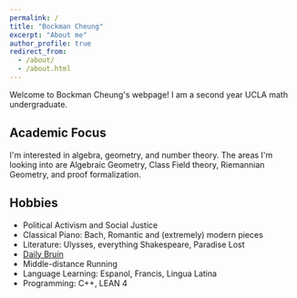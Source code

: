 ```yaml
---
permalink: /
title: "Bockman Cheung"
excerpt: "About me"
author_profile: true
redirect_from: 
  - /about/
  - /about.html
---
```



Welcome to Bockman Cheung's webpage! I am a second year UCLA math undergraduate. 

Academic Focus
------
I'm interested in algebra, geometry, and number theory. The areas I'm looking into are Algebraic Geometry, Class Field theory, Riemannian Geometry, and proof formalization.

Hobbies
------
* Political Activism and Social Justice
* Classical Piano: Bach, Romantic and (extremely) modern pieces
* Literature: Ulysses, everything Shakespeare, Paradise Lost
* <a href="https://dailybruin.com/author/bockman-cheung"> Daily Bruin </a> 
* Middle-distance Running 
* Language Learning: Espanol, Francis, Lingua Latina
* Programming: C++, LEAN 4
